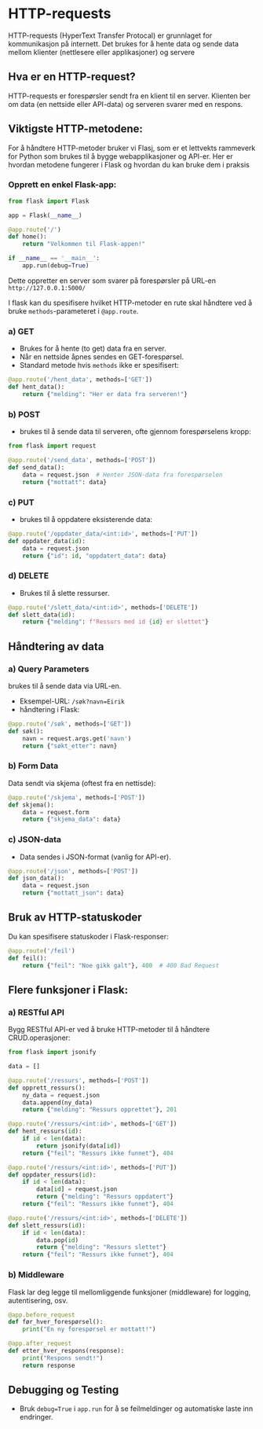 # HTTP-requests

HTTP-requests (HyperText Transfer Protocal) er grunnlaget for kommunikasjon på internett. Det brukes for å hente data og sende data mellom klienter (nettlesere eller applikasjoner) og servere

## Hva er en HTTP-request?

HTTP-requests er forespørsler sendt fra en klient til en server. Klienten ber om data (en nettside eller API-data) og serveren svarer med en respons.

## Viktigste HTTP-metodene:

For å håndtere HTTP-metoder bruker vi Flasj, som er et lettvekts rammeverk for Python som brukes til å bygge webapplikasjoner og API-er. Her er hvordan metodene fungerer i Flask og hvordan du kan bruke dem i praksis

### Opprett en enkel Flask-app:

```python
from flask import Flask

app = Flask(__name__)

@app.route('/')
def home():
    return "Velkommen til Flask-appen!"

if __name__ == '__main__':
    app.run(debug=True)
```
Dette oppretter en server som svarer på forespørsler på URL-en `http://127.0.0.1:5000/`

I flask kan du spesifisere hvilket HTTP-metoder en rute skal håndtere ved å bruke `methods`-parameteret i `@app.route`.

### a) GET

- Brukes for å hente (to get) data fra en server.
- Når en nettside åpnes sendes en GET-forespørsel.
- Standard metode hvis `methods` ikke er spesifisert:

```python
@app.route('/hent_data', methods=['GET'])
def hent_data():
    return {"melding": "Her er data fra serveren!"}
```

### b) POST
- brukes til å sende data til serveren, ofte gjennom forespørselens kropp:
```python
from flask import request

@app.route('/send_data', methods=['POST'])
def send_data():
    data = request.json  # Henter JSON-data fra forespørselen
    return {"mottatt": data}
```

### c) PUT
- brukes til å oppdatere eksisterende data:
```python
@app.route('/oppdater_data/<int:id>', methods=['PUT'])
def oppdater_data(id):
    data = request.json
    return {"id": id, "oppdatert_data": data}
```

### d) DELETE
- Brukes til å slette ressurser.
```python
@app.route('/slett_data/<int:id>', methods=['DELETE'])
def slett_data(id):
    return {"melding": f"Ressurs med id {id} er slettet"}
```

## Håndtering av data

### a) Query Parameters

brukes til å sende data via URL-en.

- Eksempel-URL: `/søk?navn=Eirik`
- håndtering i Flask:
```python
@app.route('/søk', methods=['GET'])
def søk():
    navn = request.args.get('navn')
    return {"søkt_etter": navn}
```

### b) Form Data

Data sendt via skjema (oftest fra en nettisde):
```python
@app.route('/skjema', methods=['POST'])
def skjema():
    data = request.form
    return {"skjema_data": data}
```

### c) JSON-data
- Data sendes i JSON-format (vanlig for API-er).
```python
@app.route('/json', methods=['POST'])
def json_data():
    data = request.json
    return {"mottatt_json": data}
```

## Bruk av HTTP-statuskoder

Du kan spesifisere statuskoder i Flask-responser:
```python
@app.route('/feil')
def feil():
    return {"feil": "Noe gikk galt"}, 400  # 400 Bad Request
```

## Flere funksjoner i Flask:

### a) RESTful API

Bygg RESTful API-er ved å bruke HTTP-metoder til å håndtere CRUD.operasjoner:
```python
from flask import jsonify

data = []

@app.route('/ressurs', methods=['POST'])
def opprett_ressurs():
    ny_data = request.json
    data.append(ny_data)
    return {"melding": "Ressurs opprettet"}, 201

@app.route('/ressurs/<int:id>', methods=['GET'])
def hent_ressurs(id):
    if id < len(data):
        return jsonify(data[id])
    return {"feil": "Ressurs ikke funnet"}, 404

@app.route('/ressurs/<int:id>', methods=['PUT'])
def oppdater_ressurs(id):
    if id < len(data):
        data[id] = request.json
        return {"melding": "Ressurs oppdatert"}
    return {"feil": "Ressurs ikke funnet"}, 404

@app.route('/ressurs/<int:id>', methods=['DELETE'])
def slett_ressurs(id):
    if id < len(data):
        data.pop(id)
        return {"melding": "Ressurs slettet"}
    return {"feil": "Ressurs ikke funnet"}, 404
```

### b) Middleware

Flask lar deg legge til mellomliggende funksjoner (middleware) for logging, autentisering, osv.
```python
@app.before_request
def før_hver_forespørsel():
    print("En ny forespørsel er mottatt!")

@app.after_request
def etter_hver_respons(response):
    print("Respons sendt!")
    return response
```

## Debugging og Testing

- Bruk `debug=True` i `app.run` for å se feilmeldinger og automatiske laste inn endringer.
